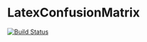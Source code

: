# LatexConfusionMatrix

[![Build Status](https://github.com/achillet/LatexConfusionMatrix.jl/actions/workflows/CI.yml/badge.svg?branch=main)](https://github.com/achillet/LatexConfusionMatrix.jl/actions/workflows/CI.yml?query=branch%3Amain)
